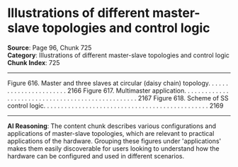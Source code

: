# Illustrations of different master-slave topologies and control logic

**Source**: Page 96, Chunk 725  
**Category**: Illustrations of different master-slave topologies and control logic  
**Chunk Index**: 725

---

Figure 616. Master and three slaves at circular (daisy chain) topology. . . . . . . . . . . . . . . . . . . . . . . 2166
Figure 617. Multimaster application. . . . . . . . . . . . . . . . . . . . . . . . . . . . . . . . . . . . . . . . . . . . . . . . . . 2167
Figure 618. Scheme of SS control logic. . . . . . . . . . . . . . . . . . . . . . . . . . . . . . . . . . . . . . . . . . . . . . . 2169

---

**AI Reasoning**: The content chunk describes various configurations and applications of master-slave topologies, which are relevant to practical applications of the hardware. Grouping these figures under 'applications' makes them easily discoverable for users looking to understand how the hardware can be configured and used in different scenarios.

